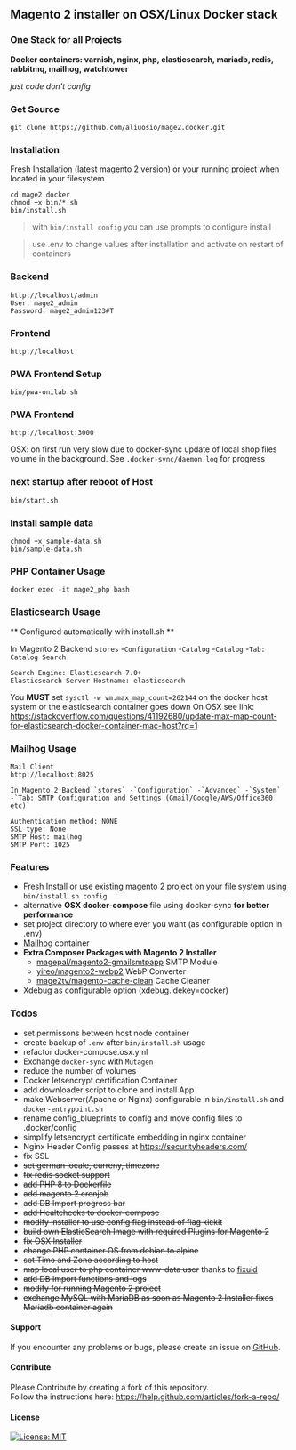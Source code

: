 ## Magento 2 installer on OSX/Linux Docker stack 
### One Stack for all Projects
**Docker containers: varnish, nginx, php, elasticsearch, mariadb, redis, rabbitmq, mailhog, watchtower**

*just code don't config*

### Get Source

    git clone https://github.com/aliuosio/mage2.docker.git

### Installation
 Fresh Installation (latest magento 2 version) or your running project when located in your filesystem
    
    cd mage2.docker
    chmod +x bin/*.sh
    bin/install.sh

> with `bin/install config` you can use prompts to configure install
    
> use .env to change values after installation and activate on restart of containers 

### Backend
    http://localhost/admin
    User: mage2_admin
    Password: mage2_admin123#T
    
### Frontend
    http://localhost

### PWA Frontend Setup
    bin/pwa-onilab.sh

### PWA Frontend
    http://localhost:3000

OSX: on first run very slow due to docker-sync update of local shop files volume in the background. 
See `.docker-sync/daemon.log` for progress
    
### next startup after reboot of Host
    bin/start.sh

### Install sample data

    chmod +x sample-data.sh
    bin/sample-data.sh

### PHP Container Usage
    
    docker exec -it mage2_php bash
    
### Elasticsearch Usage

** Configured automatically with install.sh **

In Magento 2 Backend `stores` -`Configuration` -`Catalog` -`Catalog` -`Tab: Catalog Search`
    
    Search Engine: Elasticsearch 7.0+
    Elasticsearch Server Hostname: elasticsearch
    
You **MUST** set `sysctl -w vm.max_map_count=262144` on the docker host system or the elasticsearch container goes down
On OSX see link: https://stackoverflow.com/questions/41192680/update-max-map-count-for-elasticsearch-docker-container-mac-host?rq=1

### Mailhog Usage

    Mail Client
    http://localhost:8025 

    In Magento 2 Backend `stores` -`Configuration` -`Advanced` -`System` 
    -`Tab: SMTP Configuration and Settings (Gmail/Google/AWS/Office360 etc)`
   
    Authentication method: NONE
    SSL type: None
    SMTP Host: mailhog
    SMTP Port: 1025
    
### Features
* Fresh Install or use existing magento 2 project on your file system using `bin/install.sh config`
* alternative **OSX docker-compose** file using docker-sync **for better performance**
* set project directory to where ever you want (as configurable option in .env)
* [Mailhog](https://github.com/mailhog/MailHog) container
* **Extra Composer Packages with Magento 2 Installer**
    * [magepal/magento2-gmailsmtpapp](https://github.com/magepal/magento2-gmail-smtp-app) SMTP Module
    * [yireo/magento2-webp2](https://github.com/yireo/Yireo_Webp2) WebP Converter
    * [mage2tv/magento-cache-clean](https://github.com/mage2tv/magento-cache-clean) Cache Cleaner
* Xdebug as configurable option (xdebug.idekey=docker)

### Todos
* set permissons between host node container
* create backup of `.env` after `bin/install.sh` usage
* refactor docker-compose.osx.yml
* Exchange `docker-sync` with `Mutagen`
* reduce the number of volumes
* Docker letsencrypt certification Container
* add downloader script to clone and install App
* make Webserver(Apache or Nginx) configurable in `bin/install.sh` and `docker-entrypoint.sh`
* rename config_blueprints to config and move config files to .docker/config
* simplify letsencrypt certificate embedding in nginx container
* Nginx Header Config passes at https://securityheaders.com/
* fix SSL
* ~~set german locale, curreny, timezone~~
* ~~fix redis socket support~~
* ~~add PHP 8 to Dockerfile~~
* ~~add magento 2 cronjob~~
* ~~add DB Import progress bar~~
* ~~add Healtchecks to docker-compose~~
* ~~modify installer to use config flag instead of flag kickit~~
* ~~build own ElasticSearch Image with required Plugins for Magento 2~~
* ~~fix OSX Installer~~
* ~~change PHP container OS from debian to alpine~~
* ~~set Time and Zone according to host~~
* ~~map local user to php container www-data user~~ thanks to [fixuid](https://github.com/boxboat/fixuid)
* ~~add DB Import functions and logs~~
* ~~modify for running Magento 2 project~~
* ~~exchange MySQL with MariaDB as soon as Magento 2 Installer fixes Mariadb container again~~

#### Support
If you encounter any problems or bugs, please create an issue on [GitHub](https://github.com/aliuosio/mage2.docker/issues).

#### Contribute
Please Contribute by creating a fork of this repository.  
Follow the instructions here: https://help.github.com/articles/fork-a-repo/

#### License
[![License: MIT](https://img.shields.io/badge/License-MIT-yellow.svg)](https://openng.de/source.org/licenses/MIT)
